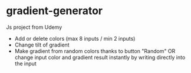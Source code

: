 # gradient-generator

Js project from Udemy
- Add or delete colors (max 8 inputs / min 2 inputs)
- Change tilt of gradient
- Make gradient from random colors thanks to button "Random" OR change input color and gradient result instantly by writing directly into the input



